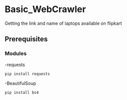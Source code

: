 # Basic_WebCrawler
Getting the link and name of laptops available on flipkart 

## Prerequisites
### Modules
-requests
```
pip install requests
```
-BeautifulSoup
```
pip install bs4
```
